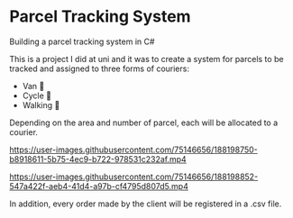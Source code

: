 # Parcel Tracking System
Building a parcel tracking system in C#


This is a project I did at uni and it was to create a system for parcels to be tracked and assigned to three forms of couriers:
- Van 🚚
- Cycle 🚴 
- Walking 🚶 

Depending on the area and number of parcel, each will be allocated to a courier.

https://user-images.githubusercontent.com/75146656/188198750-b8918611-5b75-4ec9-b722-978531c232af.mp4

https://user-images.githubusercontent.com/75146656/188198852-547a422f-aeb4-41d4-a97b-cf4795d807d5.mp4


In addition, every order made by the client will be registered in a .csv file.
